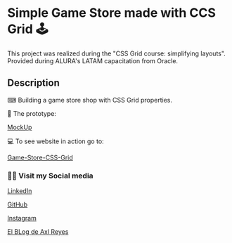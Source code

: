 # Simple Game Store made with CCS Grid 🕹

This project was realized during the "CSS Grid course: simplifying layouts". Provided during ALURA's LATAM capacitation from Oracle.

## Description

⌨ Building a game store shop with CSS Grid properties.

📜 The prototype:

[MockUp](./Prototipo.pdf)

💻 To see website in action go to:

[Game-Store-CSS-Grid](https://axlgoze.github.io/Game-Store-CSS-Grid/)

### 🏋️‍♀️ Visit my Social media

[LinkedIn](https://www.linkedin.com/in/axl-reyes-b6914b219/)

[GitHub](https://github.com/axlgoze/)

[Instagram](https://www.instagram.com/axlze/)

[El BLog de Axl Reyes](https://axlgoze.github.io/my_launchx_blog/)